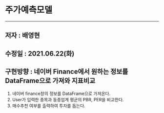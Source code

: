 # 주가예측모델      
-------------------------
## 저자 : 배영현     
## 수정일 : 2021.06.22(화)
## 구현방향 : 네이버 Finance에서 원하는 정보를 DataFrame으로 가져와 지표비교             

  1. 네이버 finance창의 정보를 DataFrame으로 가져온다.       
2. User가 입력한 종목과 동종업계 평균의 PBR, PER을 비교한다.     
3. 매수추천 여부를 출력하여 투자를 돕는다.       

